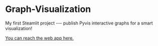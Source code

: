 # Graph-Visualization
My first Steamlit project --- publish Pyvis interactive graphs for a smart visualization!

[You can reach the web app here.](https://gracecs-graph-visualization-main-e4z4wv.streamlit.app/)
